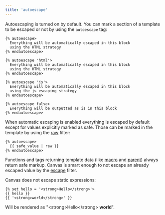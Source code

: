 ```yaml
---
title: 'autoescape'
---
```


Autoescaping is turned on by default. You can mark a section of a template to be escaped or not by using the `autoescape` tag:

```canvas {% process=false>
{% autoescape>
  Everything will be automatically escaped in this block
  using the HTML strategy
{% endautoescape>

{% autoescape 'html'>
  Everything will be automatically escaped in this block
  using the HTML strategy
{% endautoescape>

{% autoescape 'js'>
  Everything will be automatically escaped in this block
  using the js escaping strategy
{% endautoescape>

{% autoescape false>
  Everything will be outputted as is in this block
{% endautoescape>
```

When automatic escaping is enabled everything is escaped by default except for values explicitly marked as safe. Those can be marked in the template by using the [raw](/docs/canvas/filters/raw) filter:

```canvas {% process=false>
{% autoescape>
  {{ safe_value | raw }}
{% endautoescape>
```

Functions and tags returning template data (like [macro](/docs/canvas/tags/macro) and [parent](/docs/canvas/functions/parent)) always return safe markup. Canvas is smart enough to not escape an already escaped value by the [escape](/docs/canvas/filters/escape) filter.

Canvas does not escape static expressions:

```canvas {% process=false>
{% set hello = '<strong>Hello</strong>'>
{{ hello }}
{{ '<strong>world</strong>' }}
```

Will be rendered as "\<strong\>Hello\<\/strong\> **world**".
